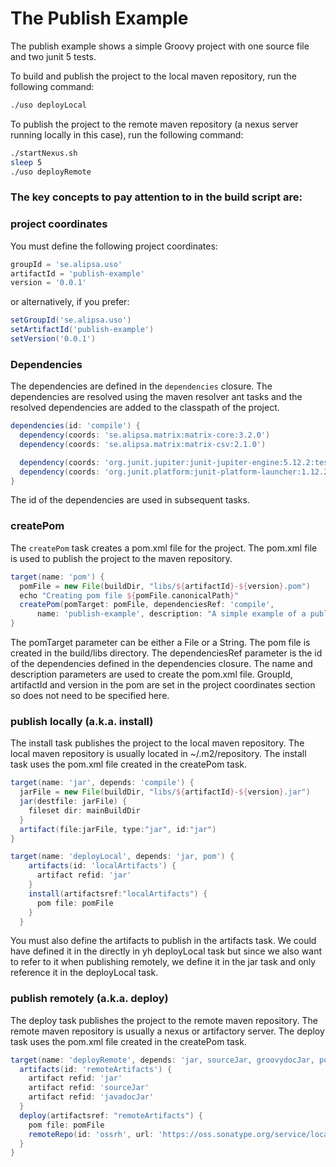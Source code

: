 # The Publish Example

The publish example shows a simple Groovy project with one source file and two junit 5 tests.

To build and publish the project to the local maven repository, run the following command:

```bash
./uso deployLocal
```

To publish the project to the remote maven repository (a nexus server running locally in this case), run the following command:

```bash
./startNexus.sh
sleep 5
./uso deployRemote
```

### The key concepts to pay attention to in the build script are:

### project coordinates
You must define the following project coordinates:
```groovy
groupId = 'se.alipsa.uso'
artifactId = 'publish-example'
version = '0.0.1'
```
or alternatively, if you prefer:
```groovy
setGroupId('se.alipsa.uso')
setArtifactId('publish-example')
setVersion('0.0.1')
```

### Dependencies
The dependencies are defined in the `dependencies` closure. The dependencies are resolved using the maven resolver ant tasks and the resolved dependencies are added to the classpath of the project.

```groovy
dependencies(id: 'compile') {
  dependency(coords: 'se.alipsa.matrix:matrix-core:3.2.0')
  dependency(coords: 'se.alipsa.matrix:matrix-csv:2.1.0')

  dependency(coords: 'org.junit.jupiter:junit-jupiter-engine:5.12.2:test')
  dependency(coords: 'org.junit.platform:junit-platform-launcher:1.12.2:test')
}
```
The id of the dependencies are used in subsequent tasks.

### createPom
The `createPom` task creates a pom.xml file for the project. The pom.xml file is used to publish the project to the maven repository. 
```groovy
target(name: 'pom') {
  pomFile = new File(buildDir, "libs/${artifactId}-${version}.pom")
  echo "Creating pom file ${pomFile.canonicalPath}"
  createPom(pomTarget: pomFile, dependenciesRef: 'compile',
      name: 'publish-example', description: "A simple example of a publishable library")
}
```
The pomTarget parameter can be either a File or a String. The pom file is created in the build/libs directory. The dependenciesRef parameter is the id of the dependencies defined in the dependencies closure. The name and description parameters are used to create the pom.xml file. GroupId, artifactId and version in the pom are set in the project coordinates section so does not need to be specified here.

### publish locally (a.k.a. install)
The install task publishes the project to the local maven repository. The local maven repository is usually located in ~/.m2/repository. The install task uses the pom.xml file created in the createPom task.

```groovy
target(name: 'jar', depends: 'compile') {
  jarFile = new File(buildDir, "libs/${artifactId}-${version}.jar")
  jar(destfile: jarFile) {
    fileset dir: mainBuildDir
  }
  artifact(file:jarFile, type:"jar", id:"jar")
}

target(name: 'deployLocal', depends: 'jar, pom') {
    artifacts(id: 'localArtifacts') {
      artifact refid: 'jar'
    }
    install(artifactsref:"localArtifacts") {
      pom file: pomFile
    }
  }
```
You must also define the artifacts to publish in the artifacts task. We could have defined it in the directly in yh deployLocal task but since we also want to refer to it when publishing remotely, we define it in the jar task and only reference it in the deployLocal task.

### publish remotely (a.k.a. deploy)
The deploy task publishes the project to the remote maven repository. The remote maven repository is usually a nexus or artifactory server. The deploy task uses the pom.xml file created in the createPom task.

```groovy
target(name: 'deployRemote', depends: 'jar, sourceJar, groovydocJar, pom') {
  artifacts(id: 'remoteArtifacts') {
    artifact refid: 'jar'
    artifact refid: 'sourceJar'
    artifact refid: 'javadocJar'
  }
  deploy(artifactsref: "remoteArtifacts") {
    pom file: pomFile
    remoteRepo(id: 'ossrh', url: 'https://oss.sonatype.org/service/local/staging/deploy/maven2/')
  }
}